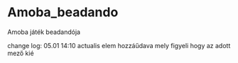 # Amoba_beadando
Amoba játék beadandója 


change log:
05.01 14:10 actualis elem hozzáűdava mely figyeli hogy az adott mező kié
 